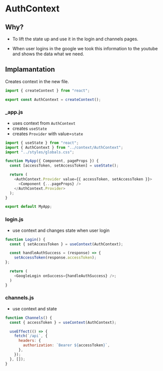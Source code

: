 # AuthContext

## Why?

- To lift the state up and use it in the login and channels pages.

- When user logins in the google we took this information to the youtube and shows the data what we need.

## Implamantation

Creates context in the new file.

```js
import { createContext } from "react";

export const AuthContext = createContext();
```

### \_app.js

- uses context from `AuthContext`
- creates `useState`
- creates `Provider` with value=`state`

```js
import { useState } from "react";
import { AuthContext } from "../context/AuthContext";
import "../styles/globals.css";

function MyApp({ Component, pageProps }) {
  const [accessToken, setAccessToken] = useState();

  return (
    <AuthContext.Provider value={{ accessToken, setAccessToken }}>
      <Component {...pageProps} />
    </AuthContext.Provider>
  );
}

export default MyApp;
```

### login.js

- use context and changes state when user login

```js
function Login() {
  const { setAccessToken } = useContext(AuthContext);

  const handleAuthSuccess = (response) => {
    setAccessToken(response.accessToken);
};

  return (
    <GoogleLogin onSuccess={handleAuthSuccess} />;
  )
}
```

### channels.js

- use context and state

```js
function Channels() {
  const { accessToken } = useContext(AuthContext);

  useEffect(() => {
    fetch(`/api`, {
      headers: {
        authorization: `Bearer ${accessToken}`,
      },
    });
  }, []);
}
```
